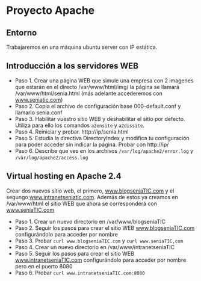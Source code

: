 # Proyecto Apache
## Entorno
Trabajaremos en una máquina ubuntu server con IP estática.

## Introducción a los servidores WEB
* Paso 1. Crear una página WEB que simule una empresa con 2 imagenes que estarán en el directo /var/www/html/img/ la página se llamará  /var/www/html/senia.html (más adelante accederemos con www.seniatic.com)
* Paso 2. Copia el archivo de configuración base 000-default.conf y llamarlo senia.conf
* Paso 3. Habilitar vuestro sitio WEB y deshabilitar el sitio por defecto. Utiliza para ello los comandos `a2ensite` y `a2dissite`.
* Paso 4. Reiniciar y probar. http://ip/senia.html
* Paso 5. Estudia la directiva DirectoryIndex y modifica tu configuración para poder acceder sin indicar la página. Probar con http://ip/
* Paso 6. Describe que ves en los archivos `/var/log/apache2/error.log` y  `/var/log/apache2/access.log` 

## Virtual hosting en Apache 2.4
Crear dos nuevos sitio web, el primero, www.blogseniaTIC.com y el segungo www.intranetseniatic.com. Además de estos ya creamos en /var/www/html el sitio WEB que ahora se corresponderá con www.seniaTIC.com
* Paso 1. Crear un nuevo directorio en /var/www/blogseniaTIC
* Paso 2. Seguir los pasos para crear el sitio WEB www.blogseniaTIC.com configurándolo para acceder por nombre
* Paso 3. Probar `curl www.blogseniaTIC.com` y `curl www.seniaTIC,com`  
* Paso 4. Crear un nuevo directorio en /var/www/intranetseniaTIC
* Paso 5. Seguir los pasos para crear el sitio WEB www.intranetseniaTIC.com configurándolo para acceder por nombre pero en el puerto 8080
* Paso 6. Probar `curl www.intranetseniaTIC.com:8080`